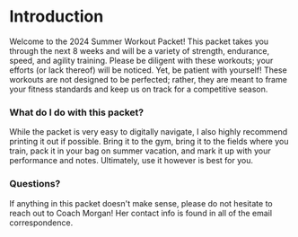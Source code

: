 # Introduction

Welcome to the 2024 Summer Workout Packet! This packet takes you through the next 8 weeks and will be a variety of strength, endurance, speed, and agility training. Please be diligent with these workouts; your efforts (or lack thereof) will be noticed. Yet, be patient with yourself! These workouts are not designed to be perfected; rather, they are meant to frame your fitness standards and keep us on track for a competitive season.

### What do I do with this packet?
While the packet is very easy to digitally navigate, I also highly recommend printing it out if possible. Bring it to the gym, bring it to the fields where you train, pack it in your bag on summer vacation, and mark it up with your performance and notes. Ultimately, use it however is best for you.

### Questions?
If anything in this packet doesn't make sense, please do not hesitate to reach out to Coach Morgan! Her contact info is found in all of the email correspondence.